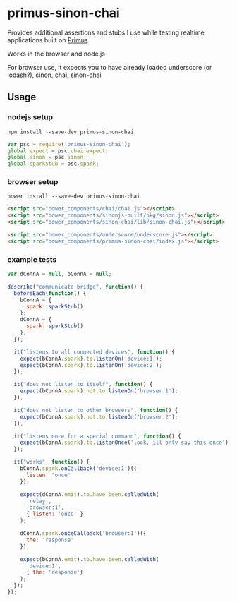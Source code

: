 # primus-sinon-chai

Provides additional assertions and stubs I use while
testing realtime applications built on [Primus](https://github.com/primus/primus)

Works in the browser and node.js

For browser use, it expects you to have already loaded underscore (or
lodash?), sinon, chai, sinon-chai

## Usage

### nodejs setup

`npm install --save-dev primus-sinon-chai`

```js
var psc = require('primus-sinon-chai');
global.expect = psc.chai.expect;
global.sinon = psc.sinon;
global.sparkStub = psc.spark;
```

### browser setup

`bower install --save-dev primus-sinon-chai`

```html
<script src="bower_components/chai/chai.js"></script>
<script src="bower_components/sinonjs-built/pkg/sinon.js"></script>
<script src="bower_components/sinon-chai/lib/sinon-chai.js"></script>

<script src="bower_components/underscore/underscore.js"></script>
<script src="bower_components/primus-sinon-chai/index.js"></script>
```

### example tests

```js
var dConnA = null, bConnA = null;

describe("communicate bridge", function() {
  beforeEach(function() {
    bConnA = {
      spark: sparkStub()
    };
    dConnA = {
      spark: sparkStub()
    };
  });

  it("listens to all connected devices", function() {
    expect(bConnA.spark).to.listenOn('device:1');
    expect(bConnA.spark).to.listenOn('device:2');
  });

  it("does not listen to itself", function() {
    expect(bConnA.spark).not.to.listenOn('browser:1');
  });

  it("does not listen to other browsers", function() {
    expect(bConnA.spark).not.to.listenOn('browser:2');
  });

  it("listens once for a special command", function() {
    expect(bConnA.spark).to.listenOnce('look, ill only say this once');
  });

  it("works", function() {
    bConnA.spark.onCallback('device:1')({
      listen: "once"
    });

    expect(dConnA.emit).to.have.been.calledWith(
      'relay',
      'browser:1',
      { listen: 'once' }
    );

    dConnA.spark.onceCallback('browser:1')({
      the: 'response'
    });

    expect(bConnA.emit).to.have.been.calledWith(
      'device:1', 
      { the: 'response'}
    );
  });
});
```
